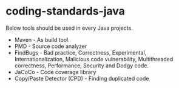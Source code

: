 # coding-standards-java

Below tools should be used in every Java projects.

- Maven - As build tool.
- PMD - Source code analyzer
- FindBugs - Bad practice, Correctness, Experimental, Internationalization, Malicious code vulnerability, Multithreaded correctness, Performance, Security and Dodgy code.
- JaCoCo - Code coverage library
- Copy/Paste Detector (CPD) - Finding duplicated code
